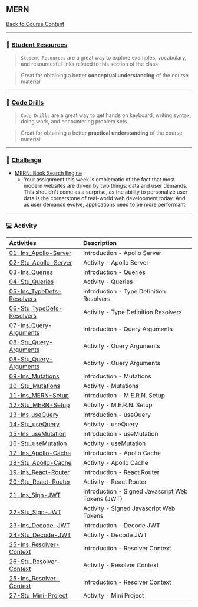 ## MERN
[Back to Course Content](../../README.md)

-----
### :book: **[Student Resources](student-resources/README.md)**

> `Student Resources` are a great way to explore examples, vocabulary, and resourcesful links related to this section of the class.

> Great for obtaining a better **conceptual understanding** of the course material. 

------
### :dart: **[Code Drills](code-drills/README.md)**

> `Code Drills` are a great way to get hands on keyboard, writing syntax, doing work, and encountering problem sets. 

> Great for obtaining a better **practical understanding** of the course material. 

-----
### :pencil: **[Challenge](challenge/README.md)**

- [MERN: Book Search Engine](challenge/README.md)
	* Your assignment this week is emblematic of the fact that most modern websites are driven by two things: data and user demands. This shouldn't come as a surprise, as the ability to personalize user data is the cornerstone of real-world web development today. And as user demands evolve, applications need to be more performant.
 

-----
### :computer: Activity

|  Activities |  Description |
|:--	|:--
|[01-Ins_Apollo-Server](activities/01-Ins_Apollo-Server)| Introduction - Apollo Server |
|[02-Stu_Apollo-Server](activities/02-Stu_Apollo-Server)| Activity - Apollo Server |
|[03-Ins_Queries](activities/03-Ins_Queries)| Introduction - Queries |
|[04-Stu_Queries](activities/04-Stu_Queries)| Activity - Queries |
|[05-Ins_TypeDefs-Resolvers](activities/05-Ins_TypeDefs-Resolvers)| Introduction - Type Definition Resolvers |
|[06-Stu_TypeDefs-Resolvers](activities/06-Stu_TypeDefs-Resolvers)| Activity - Type Definition Resolvers |
|[07-Ins_Query-Arguments](activities/07-Ins_Query-Arguments)| Introduction - Query Arguments |
|[08-Stu_Query-Arguments](activities/08-Stu_Query-Arguments)| Activity - Query Arguments |
[08-Stu_Query-Arguments](activities/08-Stu_Query-Arguments)| Activity - Query Arguments |
|[09-Ins_Mutations](activities/09-Ins_Mutations)| Introduction - Mutations |
|[10-Stu_Mutations](activities/10-Stu_Mutations)| Activity - Mutations |
|[11-Ins_MERN-Setup](activities/11-Ins_MERN-Setup)| Introduction - M.E.R.N. Setup |
|[12-Stu_MERN-Setup](activities/12-Stu_MERN-Setup)| Activity - M.E.R.N. Setup |
|[13-Ins_useQuery](activities/13-Ins_useQuery)|  Introduction - useQuery |
|[14-Stu_useQuery](activities/14-Stu_useQuery)| Activity - useQuery |
|[15-Ins_useMutation](activities/15-Ins_useMutation)|  Introduction - useMutation |
|[16-Stu_useMutation](activities/16-Stu_useMutation)| Activity - useMutation |
|[17-Ins_Apollo-Cache](activities/17-Ins_Apollo-Cache)| Introduction - Apollo Cache |
|[18-Stu_Apollo-Cache](activities/18-Stu_Apollo-Cache)| Activity - Apollo Cache |
|[19-Ins_React-Router](activities/19-Ins_React-Router)| Introduction - React Router |
|[20-Stu_React-Router](activities/20-Stu_React-Router)| Activity - React Router |
|[21-Ins_Sign-JWT](activities/21-Ins_Sign-JWT)| Introduction - Signed Javascript Web Tokens (JWT) |
|[22-Stu_Sign-JWT](activities/22-Stu_Sign-JWT)| Activity - Signed Javascript Web Tokens |
|[23-Ins_Decode-JWT](activities/23-Ins_Decode-JWT)| Introduction - Decode JWT |
|[24-Stu_Decode-JWT](activities/24-Stu_Decode-JWT)| Activity - Decode JWT |
|[25-Ins_Resolver-Context](activities/25-Ins_Resolver-Context)| Introduction - Resolver Context |
|[26-Stu_Resolver-Context](activities/26-Stu_Resolver-Context)| Activity - Resolver Context |
|[25-Ins_Resolver-Context](activities/25-Ins_Resolver-Context)| Introduction - Resolver Context |
|[27-Stu_Mini-Project](activities/27-Stu_Mini-Project)| Activity - Mini Project |

